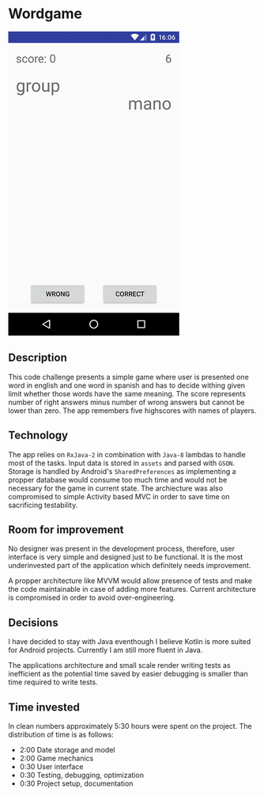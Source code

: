 # Wordgame
![game screenshot](https://github.com/lamorak/wordgame/blob/master/game.png)

## Description
This code challenge presents a simple game where user is presented one word in english and one word in spanish and has to decide withing given limit whether those words have the same meaning. The score represents number of right answers minus number of wrong answers but cannot be lower than zero. The app remembers five highscores with names of players.

## Technology
The app relies on `RxJava-2` in combination with `Java-8` lambdas to handle most of the tasks. Input data is stored in `assets` and parsed with `GSON`. Storage is handled by Android's `SharedPreferences` as implementing a propper database would consume too much  time and would not be necessary for the game in current state. The archiecture was also compromised to simple Activity based MVC in order to save time on sacrificing testability. 

## Room for improvement
No designer was present in the development process, therefore, user interface is very simple and designed just to be functional. It is the most underinvested part of the application which definitely needs improvement.

A propper architecture like MVVM would allow presence of tests and make the code maintainable in case of adding more features. Current architecture is compromised in order to avoid over-engineering.

## Decisions
I have decided to stay with Java eventhough I believe Kotlin is more suited for Android projects. Currently I am still more fluent in Java.

The applications architecture and small scale render writing tests as inefficient as the potential time saved by easier debugging is smaller than time required to write tests.

## Time invested
In clean numbers approximately 5:30 hours were spent on the project. The distribution of time is as follows:

- 2:00 Date storage and model
- 2:00 Game mechanics
- 0:30 User interface
- 0:30 Testing, debugging, optimization
- 0:30 Project setup, documentation